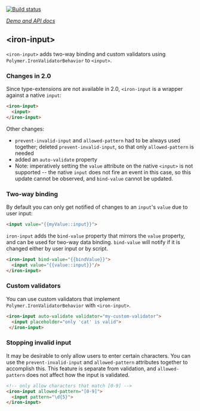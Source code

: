 
<!---

This README is automatically generated from the comments in these files:
iron-input.html

Edit those files, and our readme bot will duplicate them over here!
Edit this file, and the bot will squash your changes :)

The bot does some handling of markdown. Please file a bug if it does the wrong
thing! https://github.com/PolymerLabs/tedium/issues

-->

[![Build status](https://travis-ci.org/PolymerElements/iron-input.svg?branch=master)](https://travis-ci.org/PolymerElements/iron-input)

_[Demo and API docs](https://elements.polymer-project.org/elements/iron-input)_


## &lt;iron-input&gt;

`<iron-input>` adds two-way binding and custom validators using `Polymer.IronValidatorBehavior`
to `<input>`.

### Changes in 2.0
Since type-extensions are not available in 2.0, `<iron-input` is a wrapper against a native `input`:

```html
<iron-input>
  <input>
</iron-input>
 ```

Other changes:
- `prevent-invalid-input` and `allowed-pattern` had to be always used together; deleted `prevent-invalid-input`, so that only 
`allowed-pattern` is needed
- added an `auto-validate` property
- Note: imperatively setting the `value` attribute on the native `<input>` is not supported -- the native `input` does not fire an event in this case, so this update cannot be observed, and `bind-value` cannot be updated.

### Two-way binding

By default you can only get notified of changes to an `input`'s `value` due to user input:

```html
<input value="{{myValue::input}}">
```

`iron-input` adds the `bind-value` property that mirrors the `value` property, and can be used
for two-way data binding. `bind-value` will notify if it is changed either by user input or by script.

```html
<iron-input bind-value="{{bindValue}}">
  <input value="{{value::input}}"/>
</iron-input>
```

### Custom validators

You can use custom validators that implement `Polymer.IronValidatorBehavior` with `<iron-input>`.

```html
<iron-input auto-validate validator="my-custom-validator">
  <input placeholder="only 'cat' is valid">
 </iron-input>
```

### Stopping invalid input

It may be desirable to only allow users to enter certain characters. You can use the
`prevent-invalid-input` and `allowed-pattern` attributes together to accomplish this. This feature
is separate from validation, and `allowed-pattern` does not affect how the input is validated.

```html
<!-- only allow characters that match [0-9] -->
<iron-input allowed-pattern="[0-9]">
  <input pattern="\d{5}">
</iron-input>
```


